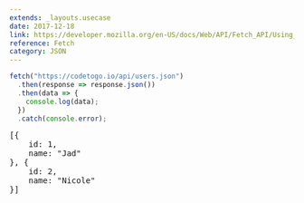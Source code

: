 ```yaml
---
extends: _layouts.usecase
date: 2017-12-18
link: https://developer.mozilla.org/en-US/docs/Web/API/Fetch_API/Using_Fetch
reference: Fetch
category: JSON
---
```


```javascript
fetch("https://codetogo.io/api/users.json")
  .then(response => response.json())
  .then(data => {
    console.log(data);
  })
  .catch(console.error);
```

<pre class="output">
[{
    id: 1,
    name: "Jad"
}, {
    id: 2,
    name: "Nicole"
}]
</pre>
